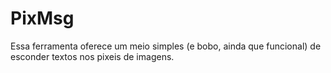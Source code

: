 # PixMsg
Essa ferramenta oferece um meio simples (e bobo, ainda que funcional) de esconder textos nos pixeis de imagens.
